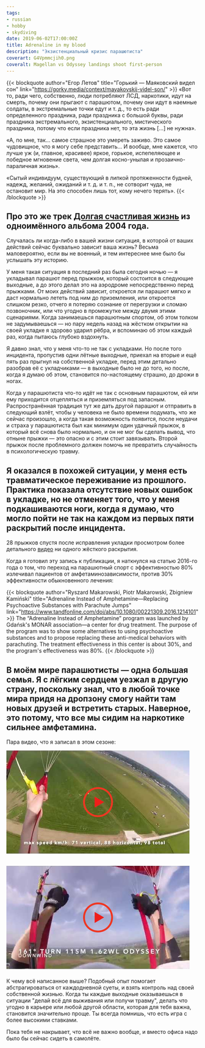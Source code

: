 ```yaml
---
tags:
- russian
- hobby
- skydiving
date: 2019-06-02T17:00:00Z
title: Adrenaline in my blood
description: "Экзистенциальный кризис парашютиста"
coverart: G4Vpmmcjih0.png
coveralt: Magellan vs Odyssey landings shoot first-person
---
```


{{< blockquote author="Егор Летов" title="Горький — Маяковский видел сон" link="https://gorky.media/context/mayakovskij-videl-son/" >}}
«Вот то, ради чего, собственно, люди потребляют ЛСД, наркотики, идут на смерть, почему они прыгают с парашютом, почему они идут в наемные солдаты, в экстремальные точки едут и т. д., то есть ради определенного праздника, ради праздника с большой буквы, ради праздника экстремального, экзистенциального, мистического праздника, потому что если праздника нет, то эта жизнь […] не нужна».

«А, по мне, так… самое страшное это умереть заживо. Это самое чудовищное, что я могу себе представить… И вообще, мне кажется, что лучше уж (и, главное, красивее) яркое, горькое, испепеляющее и победное мгновение света, чем долгая косно-унылая и прозаично-параличная жизнь».

«Сытый индивидуум, существующий в липкой протяженности будней, надежд, желаний, ожиданий и т. д. и т. п., не сотворит чуда, не остановит мир. На это способен лишь тот, кому нечего терять».
{{< /blockquote >}}

Про это же трек [Долгая счастливая жизнь](https://music.yandex.ru/album/4784435/track/37696614) из одноимённого альбома 2004 года.
---

Случалась ли когда-либо в вашей жизни ситуация, в которой от ваших действий сейчас буквально зависит ваша жизнь? Весьма маловероятно, если вы не военный, и тем интереснее мне было бы услышать эту историю.

У меня такая ситуация в последний раз была сегодня ночью — я укладывал парашют перед прыжком, который состоится в следующие выходные, а до этого делал это на аэродроме непосредственно перед прыжками. От моих действий зависит, откроется ли парашют мягко и даст нормально лететь под ним до приземления, или откроется слишком резко, отчего я потеряю сознание от перегрузки и сломаю позвоночник, или что угодно в промежутке между двумя этими сценариями. Когда занимаешься парашютным спортом, об этом толком не задумываешься — но пару недель назад на жёстком открытии на своей укладке я здорово ударил рёбра, и вспоминаю об этом каждый раз, когда пытаюсь глубоко вздохнуть.

<!--more-->

Я давно знал, что у меня что-то не так с укладками. Но после того инцидента, пропустив одни лётные выходные, приехал на вторые и ещё пять раз прыгнул на собственной укладке, перед этим детально разобрав её с укладчиками — в выходные было не до того, но после, когда я думаю об этом, становится по-настоящему страшно, до дрожи в ногах.

Когда у парашютиста что-то идёт не так с основным парашютом, ей или ему приходится отцепляться и приземляться под запасным. Распространённая традиция тут же дать другой парашют и отправить в следующий взлёт, чтобы у человека не было времени подумать, что же сейчас произошло, а когда такая возможность появится, после неудачи и страха у парашютиста был как минимум один удачный прыжок, в который всё снова было нормально, и он не мог бы сделать вывод, что отныне прыжки — это опасно и с этим стоит завязывать. Второй прыжок после проблемного должен помочь не превратить случайность в психологическую травму.

Я оказался в похожей ситуации, у меня есть травматическое переживание из прошлого. Практика показала отсутствие новых ошибок в укладке, но не отменяет того, что у меня подкашиваются ноги, когда я думаю, что могло пойти не так на каждом из первых пяти раскрытий после инцидента.
---

28 прыжков спустя после исправления укладки просмотром более детального [видео](https://www.youtube.com/watch?v=hGyvLfdTH1k) ни одного жёсткого раскрытия.

Когда я готовил эту запись к публикации, я наткнулся на статью 2016-го года о том, что переход на парашютный спорт с эффективностью 80% излечивал пациентов от амфетаминозависимости, против 30% эффективности обыкновенного лечения:

{{< blockquote author="Ryszard Makarowski, Piotr Makarowski, Zbigniew Kamiński" title="Adrenaline Instead of Amphetamine—Replacing Psychoactive Substances with Parachute Jumps" link="https://www.tandfonline.com/doi/abs/10.1080/00221309.2016.1214101" >}}
The “Adrenaline Instead of Amphetamine” program was launched by Gdańsk's MONAR association—a center for drug treatment. The purpose of the program was to show some alternatives to using psychoactive substances and to propose replacing these anti-medical behaviors with parachuting. The treatment effectiveness in this center is about 30%, and the program's effectiveness was 80%.
{{< /blockquote >}}

В моём мире парашютисты — одна большая семья. Я с лёгким сердцем уезжал в другую страну, поскольку знал, что в любой точке мира придя на дропзону смогу найти там новых друзей и встретить старых. Наверное, это потому, что все мы сидим на наркотике сильнее амфетамина.
---

Пара видео, что я записал в этом сезоне:

[![Magellan vs Odyssey landings shoot first-person](G4Vpmmcjih0.png#center)](https://www.youtube.com/watch?v=G4Vpmmcjih0)

[![Odissey 161° turn](-NJxz8MpcYg.png#center)](https://www.youtube.com/watch?v=-NJxz8MpcYg)
---

К чему всё написанное выше? Подобный опыт помогает абстрагироваться от каждодневной суеты, и взять контроль над своей собственной жизнью. Когда ты каждые выходные оказываешься в ситуации "делай всё для выживания или получи травму", делать что угодно в карьере или любой другой области, которая для тебя важна, становится значительно проще. Ты всегда помнишь, что есть игра с более высокими ставками.

Пока тебя не накрывает, что всё не важно вообще, и вместо офиса надо было бы сейчас сидеть в самолёте.
